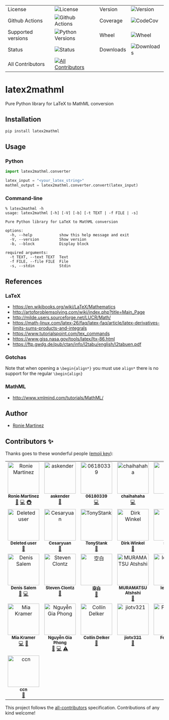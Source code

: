 <table>
    <tr>
        <td>License</td>
        <td><img src='https://img.shields.io/pypi/l/latex2mathml.svg?style=for-the-badge' alt="License"></td>
        <td>Version</td>
        <td><img src='https://img.shields.io/pypi/v/latex2mathml.svg?logo=pypi&style=for-the-badge' alt="Version"></td>
    </tr>
    <tr>
        <td>Github Actions</td>
        <td><img src='https://img.shields.io/github/actions/workflow/status/roniemartinez/latex2mathml/python.yml?branch=master&label=actions&logo=github%20actions&style=for-the-badge' alt="Github Actions"></td>
        <td>Coverage</td>
        <td><img src='https://img.shields.io/codecov/c/github/roniemartinez/latex2mathml/master?label=codecov&logo=codecov&style=for-the-badge' alt="CodeCov"></td>
    </tr>
    <tr>
        <td>Supported versions</td>
        <td><img src='https://img.shields.io/pypi/pyversions/latex2mathml.svg?logo=python&style=for-the-badge' alt="Python Versions"></td>
        <td>Wheel</td>
        <td><img src='https://img.shields.io/pypi/wheel/latex2mathml.svg?style=for-the-badge' alt="Wheel"></td>
    </tr>
    <tr>
        <td>Status</td>
        <td><img src='https://img.shields.io/pypi/status/latex2mathml.svg?style=for-the-badge' alt="Status"></td>
        <td>Downloads</td>
        <td><img src='https://img.shields.io/pypi/dm/latex2mathml.svg?style=for-the-badge' alt="Downloads"></td>
    </tr>
    <tr>
        <td>All Contributors</td>
        <td><a href="#contributors-"><img src='https://img.shields.io/github/all-contributors/roniemartinez/latex2mathml?style=for-the-badge' alt="All Contributors"></a></td>
    </tr>
</table>

# latex2mathml

Pure Python library for LaTeX to MathML conversion

## Installation

```bash
pip install latex2mathml
```

## Usage

### Python

```python
import latex2mathml.converter

latex_input = "<your_latex_string>"
mathml_output = latex2mathml.converter.convert(latex_input)
```

### Command-line

```shell
% latex2mathml -h
usage: latex2mathml [-h] [-V] [-b] [-t TEXT | -f FILE | -s]

Pure Python library for LaTeX to MathML conversion

options:
  -h, --help            show this help message and exit
  -V, --version         Show version
  -b, --block           Display block

required arguments:
  -t TEXT, --text TEXT  Text
  -f FILE, --file FILE  File
  -s, --stdin           Stdin
```

## References
### LaTeX

- https://en.wikibooks.org/wiki/LaTeX/Mathematics
- http://artofproblemsolving.com/wiki/index.php?title=Main_Page
- http://milde.users.sourceforge.net/LUCR/Math/
- https://math-linux.com/latex-26/faq/latex-faq/article/latex-derivatives-limits-sums-products-and-integrals
- https://www.tutorialspoint.com/tex_commands
- https://www.giss.nasa.gov/tools/latex/ltx-86.html
- https://ftp.gwdg.de/pub/ctan/info/l2tabu/english/l2tabuen.pdf

### Gotchas

Note that when opening a `\begin{align*}` you must use `align*` there is no support for the regular `\begin{align}`

### MathML

- http://www.xmlmind.com/tutorials/MathML/


## Author

- [Ronie Martinez](mailto:ronmarti18@gmail.com)

## Contributors ✨

Thanks goes to these wonderful people ([emoji key](https://allcontributors.org/docs/en/emoji-key)):

<!-- ALL-CONTRIBUTORS-LIST:START - Do not remove or modify this section -->
<!-- prettier-ignore-start -->
<!-- markdownlint-disable -->
<table>
  <tbody>
    <tr>
      <td align="center" valign="top" width="14.28%"><a href="https://ron.sh"><img src="https://avatars.githubusercontent.com/u/2573537?v=4?s=100" width="100px;" alt="Ronie Martinez"/><br /><sub><b>Ronie Martinez</b></sub></a><br /><a href="#maintenance-roniemartinez" title="Maintenance">🚧</a> <a href="https://github.com/roniemartinez/latex2mathml/commits?author=roniemartinez" title="Code">💻</a> <a href="#infra-roniemartinez" title="Infrastructure (Hosting, Build-Tools, etc)">🚇</a></td>
      <td align="center" valign="top" width="14.28%"><a href="https://anwen.cc/"><img src="https://avatars.githubusercontent.com/u/1472850?v=4?s=100" width="100px;" alt="askender"/><br /><sub><b>askender</b></sub></a><br /><a href="https://github.com/roniemartinez/latex2mathml/commits?author=askender" title="Documentation">📖</a></td>
      <td align="center" valign="top" width="14.28%"><a href="https://github.com/06180339"><img src="https://avatars.githubusercontent.com/u/25408501?v=4?s=100" width="100px;" alt="06180339"/><br /><sub><b>06180339</b></sub></a><br /><a href="https://github.com/roniemartinez/latex2mathml/commits?author=06180339" title="Code">💻</a></td>
      <td align="center" valign="top" width="14.28%"><a href="https://github.com/chaihahaha"><img src="https://avatars.githubusercontent.com/u/24356676?v=4?s=100" width="100px;" alt="chaihahaha"/><br /><sub><b>chaihahaha</b></sub></a><br /><a href="https://github.com/roniemartinez/latex2mathml/commits?author=chaihahaha" title="Code">💻</a></td>
      <td align="center" valign="top" width="14.28%"><a href="https://github.com/huangradio"><img src="https://avatars.githubusercontent.com/u/63624395?v=4?s=100" width="100px;" alt="HQY"/><br /><sub><b>HQY</b></sub></a><br /><a href="https://github.com/roniemartinez/latex2mathml/issues?q=author%3Ahuangradio" title="Bug reports">🐛</a></td>
      <td align="center" valign="top" width="14.28%"><a href="https://github.com/Sun-ZhenXing"><img src="https://avatars.githubusercontent.com/u/44517244?v=4?s=100" width="100px;" alt="鸭梨"/><br /><sub><b>鸭梨</b></sub></a><br /><a href="https://github.com/roniemartinez/latex2mathml/issues?q=author%3ASun-ZhenXing" title="Bug reports">🐛</a></td>
      <td align="center" valign="top" width="14.28%"><a href="https://github.com/oliverstefanov"><img src="https://avatars.githubusercontent.com/u/33491656?v=4?s=100" width="100px;" alt="oliverstefanov"/><br /><sub><b>oliverstefanov</b></sub></a><br /><a href="https://github.com/roniemartinez/latex2mathml/issues?q=author%3Aoliverstefanov" title="Bug reports">🐛</a></td>
    </tr>
    <tr>
      <td align="center" valign="top" width="14.28%"><a href="https://github.com/ghost"><img src="https://avatars.githubusercontent.com/u/10137?v=4?s=100" width="100px;" alt="Deleted user"/><br /><sub><b>Deleted user</b></sub></a><br /><a href="https://github.com/roniemartinez/latex2mathml/issues?q=author%3Aghost" title="Bug reports">🐛</a></td>
      <td align="center" valign="top" width="14.28%"><a href="https://github.com/cesaryuan"><img src="https://avatars.githubusercontent.com/u/35998162?v=4?s=100" width="100px;" alt="Cesaryuan"/><br /><sub><b>Cesaryuan</b></sub></a><br /><a href="https://github.com/roniemartinez/latex2mathml/issues?q=author%3Acesaryuan" title="Bug reports">🐛</a></td>
      <td align="center" valign="top" width="14.28%"><a href="https://github.com/tonystank3000"><img src="https://avatars.githubusercontent.com/u/6315974?v=4?s=100" width="100px;" alt="TonyStank"/><br /><sub><b>TonyStank</b></sub></a><br /><a href="https://github.com/roniemartinez/latex2mathml/issues?q=author%3Atonystank3000" title="Bug reports">🐛</a></td>
      <td align="center" valign="top" width="14.28%"><a href="https://polarwinkel.de"><img src="https://avatars.githubusercontent.com/u/1512713?v=4?s=100" width="100px;" alt="Dirk Winkel"/><br /><sub><b>Dirk Winkel</b></sub></a><br /><a href="https://github.com/roniemartinez/latex2mathml/issues?q=author%3Apolarwinkel" title="Bug reports">🐛</a></td>
      <td align="center" valign="top" width="14.28%"><a href="https://github.com/sinslu"><img src="https://avatars.githubusercontent.com/u/12248270?v=4?s=100" width="100px;" alt="sinslu"/><br /><sub><b>sinslu</b></sub></a><br /><a href="https://github.com/roniemartinez/latex2mathml/issues?q=author%3Asinslu" title="Bug reports">🐛</a></td>
      <td align="center" valign="top" width="14.28%"><a href="https://ubavic.rs"><img src="https://avatars.githubusercontent.com/u/53820106?v=4?s=100" width="100px;" alt="Nikola Ubavić"/><br /><sub><b>Nikola Ubavić</b></sub></a><br /><a href="https://github.com/roniemartinez/latex2mathml/issues?q=author%3Aubavic" title="Bug reports">🐛</a></td>
      <td align="center" valign="top" width="14.28%"><a href="https://github.com/abhisheksia"><img src="https://avatars.githubusercontent.com/u/68808662?v=4?s=100" width="100px;" alt="abhisheksia"/><br /><sub><b>abhisheksia</b></sub></a><br /><a href="https://github.com/roniemartinez/latex2mathml/issues?q=author%3Aabhisheksia" title="Bug reports">🐛</a></td>
    </tr>
    <tr>
      <td align="center" valign="top" width="14.28%"><a href="http://denissalem.tuxfamily.org"><img src="https://avatars.githubusercontent.com/u/4476506?v=4?s=100" width="100px;" alt="Denis Salem"/><br /><sub><b>Denis Salem</b></sub></a><br /><a href="https://github.com/roniemartinez/latex2mathml/issues?q=author%3ADenisSalem" title="Bug reports">🐛</a> <a href="https://github.com/roniemartinez/latex2mathml/commits?author=DenisSalem" title="Code">💻</a></td>
      <td align="center" valign="top" width="14.28%"><a href="https://clontz.org"><img src="https://avatars.githubusercontent.com/u/1559632?v=4?s=100" width="100px;" alt="Steven Clontz"/><br /><sub><b>Steven Clontz</b></sub></a><br /><a href="https://github.com/roniemartinez/latex2mathml/issues?q=author%3AStevenClontz" title="Bug reports">🐛</a></td>
      <td align="center" valign="top" width="14.28%"><a href="https://github.com/yuwenjun1"><img src="https://avatars.githubusercontent.com/u/43265090?v=4?s=100" width="100px;" alt="空白"/><br /><sub><b>空白</b></sub></a><br /><a href="https://github.com/roniemartinez/latex2mathml/issues?q=author%3Ayuwenjun1" title="Bug reports">🐛</a></td>
      <td align="center" valign="top" width="14.28%"><a href="https://github.com/amuramatsu"><img src="https://avatars.githubusercontent.com/u/6500918?v=4?s=100" width="100px;" alt="MURAMATSU Atshshi"/><br /><sub><b>MURAMATSU Atshshi</b></sub></a><br /><a href="https://github.com/roniemartinez/latex2mathml/issues?q=author%3Aamuramatsu" title="Bug reports">🐛</a></td>
      <td align="center" valign="top" width="14.28%"><a href="https://github.com/leingang"><img src="https://avatars.githubusercontent.com/u/570942?v=4?s=100" width="100px;" alt="leingang"/><br /><sub><b>leingang</b></sub></a><br /><a href="https://github.com/roniemartinez/latex2mathml/issues?q=author%3Aleingang" title="Bug reports">🐛</a></td>
      <td align="center" valign="top" width="14.28%"><a href="https://github.com/Nigel-Amers"><img src="https://avatars.githubusercontent.com/u/14248498?v=4?s=100" width="100px;" alt="Nigel Amers"/><br /><sub><b>Nigel Amers</b></sub></a><br /><a href="https://github.com/roniemartinez/latex2mathml/issues?q=author%3ANigel-Amers" title="Bug reports">🐛</a></td>
      <td align="center" valign="top" width="14.28%"><a href="https://github.com/retsyo"><img src="https://avatars.githubusercontent.com/u/7960913?v=4?s=100" width="100px;" alt="retsyo"/><br /><sub><b>retsyo</b></sub></a><br /><a href="https://github.com/roniemartinez/latex2mathml/issues?q=author%3Aretsyo" title="Bug reports">🐛</a></td>
    </tr>
    <tr>
      <td align="center" valign="top" width="14.28%"><a href="https://github.com/miakramer"><img src="https://avatars.githubusercontent.com/u/16845265?v=4?s=100" width="100px;" alt="Mia Kramer"/><br /><sub><b>Mia Kramer</b></sub></a><br /><a href="https://github.com/roniemartinez/latex2mathml/commits?author=miakramer" title="Code">💻</a> <a href="https://github.com/roniemartinez/latex2mathml/commits?author=miakramer" title="Documentation">📖</a></td>
      <td align="center" valign="top" width="14.28%"><a href="http://cnx.gdn"><img src="https://avatars.githubusercontent.com/u/13689192?v=4?s=100" width="100px;" alt="Nguyễn Gia Phong"/><br /><sub><b>Nguyễn Gia Phong</b></sub></a><br /><a href="https://github.com/roniemartinez/latex2mathml/issues?q=author%3AMcSinyx" title="Bug reports">🐛</a> <a href="https://github.com/roniemartinez/latex2mathml/commits?author=McSinyx" title="Code">💻</a> <a href="https://github.com/roniemartinez/latex2mathml/commits?author=McSinyx" title="Tests">⚠️</a></td>
      <td align="center" valign="top" width="14.28%"><a href="https://cdelker.github.io"><img src="https://avatars.githubusercontent.com/u/44102190?v=4?s=100" width="100px;" alt="Collin Delker"/><br /><sub><b>Collin Delker</b></sub></a><br /><a href="https://github.com/roniemartinez/latex2mathml/issues?q=author%3Acdelker" title="Bug reports">🐛</a></td>
      <td align="center" valign="top" width="14.28%"><a href="https://github.com/jiotv321"><img src="https://avatars.githubusercontent.com/u/118644533?v=4?s=100" width="100px;" alt="jiotv321"/><br /><sub><b>jiotv321</b></sub></a><br /><a href="https://github.com/roniemartinez/latex2mathml/issues?q=author%3Ajiotv321" title="Bug reports">🐛</a></td>
      <td align="center" valign="top" width="14.28%"><a href="https://github.com/felixonmars"><img src="https://avatars.githubusercontent.com/u/1006477?v=4?s=100" width="100px;" alt="Felix Yan"/><br /><sub><b>Felix Yan</b></sub></a><br /><a href="https://github.com/roniemartinez/latex2mathml/commits?author=felixonmars" title="Code">💻</a></td>
      <td align="center" valign="top" width="14.28%"><a href="https://rob-blackbourn.github.io/blog/"><img src="https://avatars.githubusercontent.com/u/2880305?v=4?s=100" width="100px;" alt="Rob Blackbourn"/><br /><sub><b>Rob Blackbourn</b></sub></a><br /><a href="https://github.com/roniemartinez/latex2mathml/commits?author=rob-blackbourn" title="Code">💻</a></td>
      <td align="center" valign="top" width="14.28%"><a href="http://bikesbooksandbullshit.com"><img src="https://avatars.githubusercontent.com/u/6827567?v=4?s=100" width="100px;" alt="Danny Elfanbaum"/><br /><sub><b>Danny Elfanbaum</b></sub></a><br /><a href="https://github.com/roniemartinez/latex2mathml/commits?author=delfanbaum" title="Code">💻</a> <a href="https://github.com/roniemartinez/latex2mathml/commits?author=delfanbaum" title="Tests">⚠️</a></td>
    </tr>
    <tr>
      <td align="center" valign="top" width="14.28%"><a href="http://www.cuppajoeman.com"><img src="https://avatars.githubusercontent.com/u/19198104?v=4?s=100" width="100px;" alt="ccn"/><br /><sub><b>ccn</b></sub></a><br /><a href="https://github.com/roniemartinez/latex2mathml/issues?q=author%3Acuppajoeman" title="Bug reports">🐛</a></td>
    </tr>
  </tbody>
</table>

<!-- markdownlint-restore -->
<!-- prettier-ignore-end -->

<!-- ALL-CONTRIBUTORS-LIST:END -->

This project follows the [all-contributors](https://github.com/all-contributors/all-contributors) specification. Contributions of any kind welcome!
